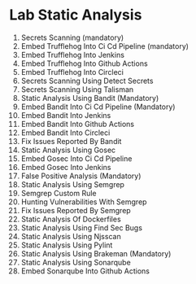 Lab Static Analysis
================================
1. Secrets Scanning (mandatory)
2. Embed Trufflehog Into Ci Cd Pipeline (mandatory)
3. Embed Trufflehog Into Jenkins
4. Embed Trufflehog Into Github Actions
5. Embed Trufflehog Into Circleci
6. Secrets Scanning Using Detect Secrets
7. Secrets Scanning Using Talisman
8. Static Analysis Using Bandit (Mandatory)
9. Embed Bandit Into Ci Cd Pipeline (Mandatory)
10. Embed Bandit Into Jenkins
11. Embed Bandit Into Github Actions
12. Embed Bandit Into Circleci
13. Fix Issues Reported By Bandit
14. Static Analysis Using Gosec
15. Embed Gosec Into Ci Cd Pipeline
16. Embed Gosec Into Jenkins
17. False Positive Analysis (Mandatory)
18. Static Analysis Using Semgrep
19. Semgrep Custom Rule
20. Hunting Vulnerabilities With Semgrep
21. Fix Issues Reported By Semgrep
22. Static Analysis Of Dockerfiles
23. Static Analysis Using Find Sec Bugs
24. Static Analysis Using Njsscan
25. Static Analysis Using Pylint
26. Static Analysis Using Brakeman (Mandatory)
27. Static Analysis Using Sonarqube
28. Embed Sonarqube Into Github Actions